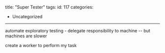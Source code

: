 title: "Super Tester"
tags:
id: 117
categories:
  - Uncategorized
---

automate exploratory testing - delegate responsibility to machine -- but machines are slower

create a worker to perform my task